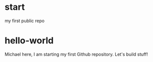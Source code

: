 # start
my first public repo

# hello-world

Michael here, I am starting my first Github repository. Let's build stuff!
